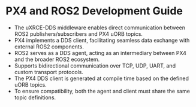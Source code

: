 # PX4 and ROS2 Development Guide  
- The uXRCE-DDS middleware enables direct communication between ROS2 publishers/subscribers and PX4 uORB topics.  
- PX4 implements a DDS client, facilitating seamless data exchange with external ROS2 components.  
- ROS2 serves as a DDS agent, acting as an intermediary between PX4 and the broader ROS2 ecosystem.  
- Supports bidirectional communication over TCP, UDP, UART, and custom transport protocols.  
- The PX4 DDS client is generated at compile time based on the defined uORB topics.  
- To ensure compatibility, both the agent and client must share the same topic definitions.

## 
